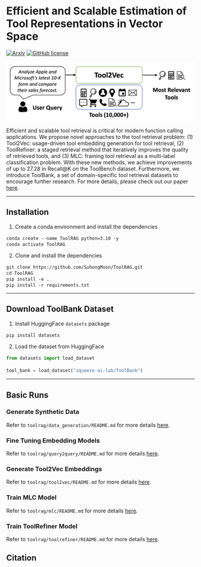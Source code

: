 # Efficient and Scalable Estimation of Tool Representations in Vector Space
<!--- BADGES: START --->
[![Arxiv](https://img.shields.io/badge/arXiv-2409.02141-B31B1B.svg)][#arxiv-paper-package]
[![GitHub license](https://img.shields.io/badge/License-MIT-blu.svg)][#license-gh-package]

[#license-gh-package]: https://lbesson.mit-license.org/
[#arxiv-paper-package]: https://arxiv.org/abs/2409.02141
<!--- BADGES: END --->

![Thumbnail](assets/tool2vec.png)

Efficient and scalable tool retrieval is critical for modern function calling applications. We propose novel approaches to the tool retrieval problem: (1) Tool2Vec: usage-driven tool embedding generation for tool retrieval, (2) ToolRefiner: a staged retrieval method that iteratively improves the quality of retrieved tools, and (3) MLC: framing tool retrieval as a multi-label classification problem. With these new methods, we achieve improvements of up to 27.28 in Recall@K on the ToolBench dataset. Furthermore, we introduce ToolBank, a set of domain-specific tool retrieval datasets to encourage further research. For more details, please check out our paper [here](https://arxiv.org/abs/2409.02141).

---
## Installation

1. Create a conda environment and install the dependencies
```
conda create --name ToolRAG python=3.10 -y
conda activate ToolRAG
```

2. Clone and install the dependencies
```
git clone https://github.com/SuhongMoon/ToolRAG.git
cd ToolRAG
pip install -e .
pip install -r requirements.txt
```
---

## Download ToolBank Dataset
1. Install HuggingFace `datasets` package
```
pip install datasets
```

2. Load the dataset from HuggingFace
```python
from datasets import load_dataset

tool_bank = load_dataset("squeeze-ai-lab/ToolBank")
```

---
## Basic Runs

### Generate Synthetic Data
Refer to `toolrag/data_generation/README.md` for more details [here](toolrag/data_generation/README.md).

### Fine Tuning Embedding Models
Refer to `toolrag/query2query/README.md` for more details [here](toolrag/query2query/README.md).

### Generate Tool2Vec Embeddings
Refer to `toolrag/tool2vec/README.md` for more details [here](toolrag/tool2vec/README.md).

### Train MLC Model
Refer to `toolrag/mlc/README.md` for more details [here](toolrag/mlc/README.md).

### Train ToolRefiner Model
Refer to `toolrag/toolrefiner/README.md` for more details [here](toolrag/toolrefiner/README.md).

## Citation
